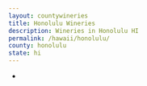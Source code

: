 ```yaml
---
layout: countywineries
title: Honolulu Wineries
description: Wineries in Honolulu HI
permalink: /hawaii/honolulu/
county: honolulu
state: hi
---
```

-
